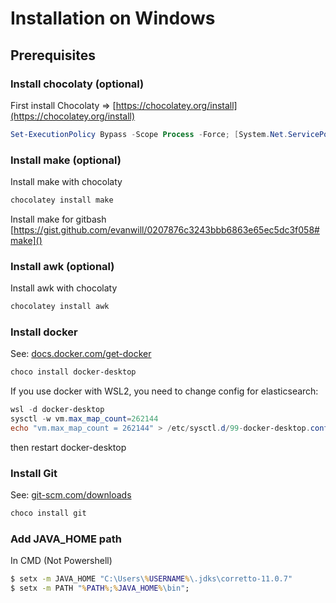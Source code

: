 Installation on Windows
============

## Prerequisites
### Install chocolaty (optional)
First install Chocolaty => [https://chocolatey.org/install](https://chocolatey.org/install)
```powershell
Set-ExecutionPolicy Bypass -Scope Process -Force; [System.Net.ServicePointManager]::SecurityProtocol = [System.Net.ServicePointManager]::SecurityProtocol -bor 3072; iex ((New-Object System.Net.WebClient).DownloadString('https://chocolatey.org/install.ps1'))
```

### Install make (optional)
Install make with chocolaty
```powershell
chocolatey install make
```
Install make for gitbash
[https://gist.github.com/evanwill/0207876c3243bbb6863e65ec5dc3f058#make]()

### Install awk (optional)
Install awk with chocolaty
```powershell
chocolatey install awk
```

### Install docker
See: [docs.docker.com/get-docker](https://docs.docker.com/get-docker/)
```powershell
choco install docker-desktop
```

If you use docker with WSL2, you need to change config for elasticsearch:
```powershell
wsl -d docker-desktop
sysctl -w vm.max_map_count=262144
echo "vm.max_map_count = 262144" > /etc/sysctl.d/99-docker-desktop.conf
```
then restart docker-desktop

### Install Git
See: [git-scm.com/downloads](https://git-scm.com/downloads)
```powershell
choco install git
```

### Add JAVA_HOME path
In CMD (Not Powershell)
```cmd
$ setx -m JAVA_HOME "C:\Users\%USERNAME%\.jdks\corretto-11.0.7"
$ setx -m PATH "%PATH%;%JAVA_HOME%\bin";
```